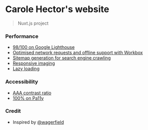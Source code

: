 # Carole Hector's website

> Nuxt.js project

### Performance

- [98/100 on Google Lighthouse](https://developers.google.com/web/tools/lighthouse/)
- [Optimised network requests and offline support with Workbox](https://developers.google.com/web/tools/workbox/)
- [Sitemap generation for search engine crawling](https://www.sitemaps.org/)
- [Responsive imaging](https://developer.mozilla.org/en-US/docs/Learn/HTML/Multimedia_and_embedding/Responsive_images)
- [Lazy loading](https://developers.google.com/web/fundamentals/performance/lazy-loading-guidance/images-and-video/)

### Accessibility

- [AAA contrast ratio](https://colorable.jxnblk.com/4a4a4a/ffffff)
- [100% on Pa11y](http://pa11y.org/)

### Credit

- Inspired by [@wagerfield](https://github.com/wagerfield/)
